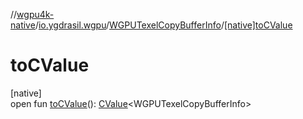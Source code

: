 //[wgpu4k-native](../../../index.md)/[io.ygdrasil.wgpu](../index.md)/[WGPUTexelCopyBufferInfo](index.md)/[[native]toCValue]([native]to-c-value.md)

# toCValue

[native]\
open fun [toCValue]([native]to-c-value.md)(): [CValue](https://kotlinlang.org/api/core/kotlin-stdlib/kotlinx.cinterop/-c-value/index.html)&lt;WGPUTexelCopyBufferInfo&gt;